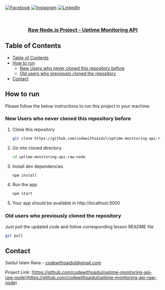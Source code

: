 [![Facebook][facebook-shield]][facebook-url]
[![Instagram][instagram-shield]][instagram-url]
[![LinkedIn][linkedin-shield]][linkedin-url]

<!-- PROJECT LOGO -->
<br />
<p align="center">
  <h3 align="center"><a href="https://github.com/codewithsaidul/uptime-monitoring-api-raw-node">Raw Node.js Project - Uptime Monitoring API</a></h3>

<!-- TABLE OF CONTENTS -->

## Table of Contents

- [Table of Contents](#table-of-contents)
- [How to run](#how-to-run)
  - [New Users who never cloned this repository before](#new-users-who-never-cloned-this-repository-before)
  - [Old users who previously cloned the repository](#old-users-who-previously-cloned-the-repository)
- [Contact](#contact)

<!-- HOW TO RUN -->

## How to run

Please follow the below instructions to run this project in your machine:

### New Users who never cloned this repository before

1. Clone this repository
   ```sh
   git clone https://github.com/codewithsaidul/uptime-monitoring-api-raw-node.git
   ```
2. Go into cloned directory
   ```sh
   cd uptime-monitoring-api-raw-node
   ```
3. Install dev dependencies
   ```sh
   npm install
   ```
4. Run the app
   ```sh
   npm start
   ```
5. Your app should be available in http://localhost:3000

### Old users who previously cloned the repository

Just pull the updated code and follow corresponding lesson README file

```sh
git pull
```

<!-- CONTACT -->

## Contact

Saidul Islam Rana - [codewithsaidul@gmail.com](mailto:codewithsaidul@gmail.com)

Project Link: [https://github.com/codewithsaidul/uptime-monitoring-api-raw-node](https://github.com/codewithsaidul/uptime-monitoring-api-raw-node)


<!-- MARKDOWN LINKS & IMAGES -->
[facebook-shield]: https://img.shields.io/badge/-Facebook-black.svg?style=flat-square&logo=facebook&color=555&logoColor=white
[facebook-url]: https://facebook.com/codewithsaidul
[instagram-shield]: https://img.shields.io/badge/-Instagram-black.svg?style=flat-square&logo=instagram&color=555&logoColor=white
[instagram-url]: https://instagram.com/codewithsaidul
[linkedin-shield]: https://img.shields.io/badge/-LinkedIn-black.svg?style=flat-square&logo=linkedin&colorB=555
[linkedin-url]: https://linkedin.com/in/codewithsaidul
